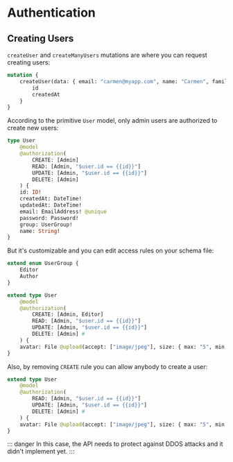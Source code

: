 # Authentication

## Creating Users

`createUser` and `createManyUsers` mutations are where you can request creating users:

```graphql
mutation {
    createUser(data: { email: "carmen@myapp.com", name: "Carmen", family: "Sheperd", password: "secret", group: Admin }) {
        id
        createdAt
    }
}
```

According to the primitive `User` model, only admin users are authorized to create new users:

```graphql
type User
    @model
    @authorization(
        CREATE: [Admin]
        READ: [Admin, "$user.id == {{id}}"]
        UPDATE: [Admin, "$user.id == {{id}}"]
        DELETE: [Admin]
    ) {
    id: ID!
    createdAt: DateTime!
    updatedAt: DateTime!
    email: EmailAddress! @unique
    password: Password!
    group: UserGroup!
    name: String!
}
```

But it's customizable and you can edit access rules on your schema file:

```graphql
extend enum UserGroup {
    Editor
    Author
}

extend type User
    @model
    @authorization(
        CREATE: [Admin, Editor]
        READ: [Admin, "$user.id == {{id}}"]
        UPDATE: [Admin, "$user.id == {{id}}"]
        DELETE: [Admin] #
    ) {
    avatar: File @upload(accept: ["image/jpeg"], size: { max: "5", min: "0.1" })
}
```

Also, by removing `CREATE` rule you can allow anybody to create a user:

```graphql
extend type User
    @model
    @authorization(
        READ: [Admin, "$user.id == {{id}}"]
        UPDATE: [Admin, "$user.id == {{id}}"]
        DELETE: [Admin] #
    ) {
    avatar: File @upload(accept: ["image/jpeg"], size: { max: "5", min: "0.1" })
}
```

::: danger
In this case, the API needs to protect against DDOS attacks and it didn't implement yet.
:::
